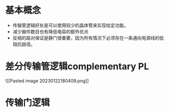 # 基本概念
- 传输管逻辑好处是可以使用较少的晶体管来实现给定功能。
- 减少器件数目也有降低电容的额外优点
- 反相的路对保证是静门很重要，因为所有情况下必须存在一条通向电源线的低阻抗路径。
# 差分传输管逻辑complementary PL

![[Pasted image 20230122180409.png]]
# 传输门逻辑
